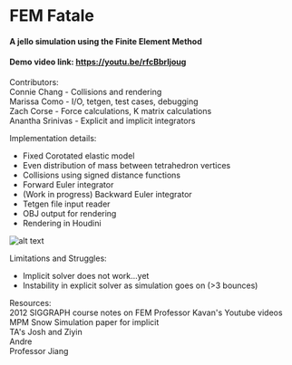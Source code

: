 # FEM Fatale
#### A jello simulation using the Finite Element Method
#### Demo video link: https://youtu.be/rfcBbrljoug

Contributors:  
Connie Chang - Collisions and rendering  
Marissa Como - I/O, tetgen, test cases, debugging  
Zach Corse - Force calculations, K matrix calculations  
Anantha Srinivas - Explicit and implicit integrators  

Implementation details:  
- Fixed Corotated elastic model  
- Even distribution of mass between tetrahedron vertices  
- Collisions using signed distance functions  
- Forward Euler integrator  
- (Work in progress) Backward Euler integrator 
- Tetgen file input reader
- OBJ output for rendering
- Rendering in Houdini  

![alt text](https://github.com/daedalus5/FEM/blob/master/pics/class_structure.PNG)

Limitations and Struggles:  
- Implicit solver does not work...yet
- Instability in explicit solver as simulation goes on (>3 bounces) 

Resources:  
2012 SIGGRAPH course notes on FEM
Professor Kavan's Youtube videos
MPM Snow Simulation paper for implicit  
TA's Josh and Ziyin  
Andre  
Professor Jiang  
